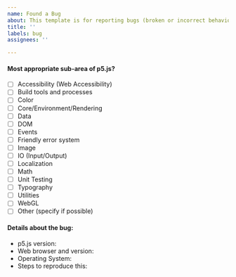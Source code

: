 ```yaml
---
name: Found a Bug
about: This template is for reporting bugs (broken or incorrect behaviour). If you have questions about your own code, please visit our forum discourse.processing.org instead.
title: ''
labels: bug
assignees: ''

---
```


<!--
Hi there!

To check any option, replace the "[ ]" with a "[x]". Be sure to check out how it looks in the Preview tab! Feel free to remove any portion of the template that is not relevant for your issue.
-->

#### Most appropriate sub-area of p5.js?

- [ ] Accessibility (Web Accessibility)
- [ ] Build tools and processes
- [ ] Color
- [ ] Core/Environment/Rendering
- [ ] Data
- [ ] DOM
- [ ] Events
- [ ] Friendly error system
- [ ] Image
- [ ] IO (Input/Output)
- [ ] Localization
- [ ] Math
- [ ] Unit Testing
- [ ] Typography
- [ ] Utilities
- [ ] WebGL
- [ ] Other (specify if possible)

#### Details about the bug:

- p5.js version: <!-- You can find this in the first line of the p5.js file -->
- Web browser and version: <!-- In the address bar, on Chrome enter "chrome://version", on Firefox enter "about:support". On Safari, use "About Safari". -->
- Operating System: <!-- Ex: Windows/MacOSX/Linux/Android/iOS along with version -->
- Steps to reproduce this:
<!-- Include a simple code snippet that demonstrates the problem, along with any console errors produced. If this isn't possible, then simply describe the issue as best you can! -->
